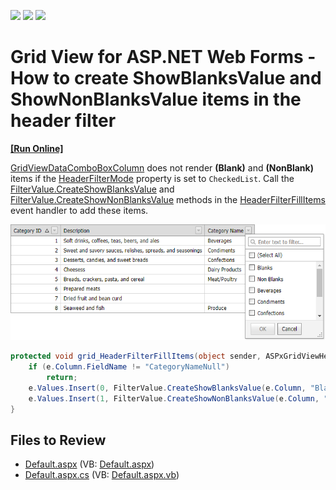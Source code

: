 <!-- default badges list -->
![](https://img.shields.io/endpoint?url=https://codecentral.devexpress.com/api/v1/VersionRange/128533717/13.1.4%2B)
[![](https://img.shields.io/badge/Open_in_DevExpress_Support_Center-FF7200?style=flat-square&logo=DevExpress&logoColor=white)](https://supportcenter.devexpress.com/ticket/details/E4218)
[![](https://img.shields.io/badge/📖_How_to_use_DevExpress_Examples-e9f6fc?style=flat-square)](https://docs.devexpress.com/GeneralInformation/403183)
<!-- default badges end -->

# Grid View for ASP.NET Web Forms - How to create ShowBlanksValue and ShowNonBlanksValue items in the header filter
<!-- run online -->
**[[Run Online]](https://codecentral.devexpress.com/128533717/)**
<!-- run online end -->

[GridViewDataComboBoxColumn](https://docs.devexpress.com/AspNet/DevExpress.Web.GridViewDataComboBoxColumn) does not render **(Blank)** and **(NonBlank)** items if the [HeaderFilterMode](https://docs.devexpress.com/AspNet/DevExpress.Web.GridDataColumnSettings.HeaderFilterMode) property is set to `CheckedList`. 
Call the [FilterValue.CreateShowBlanksValue](https://docs.devexpress.com/AspNet/DevExpress.Web.FilterValue.CreateShowBlanksValue(DevExpress.Web.GridViewDataColumn-System.String)) and [FilterValue.CreateShowNonBlanksValue](https://docs.devexpress.com/AspNet/DevExpress.Web.FilterValue.CreateShowNonBlanksValue(DevExpress.Web.GridViewDataColumn-System.String)) methods in the [HeaderFilterFillItems](https://docs.devexpress.com/AspNet/DevExpress.Web.ASPxGridView.HeaderFilterFillItems) event handler to add these items.

![](grid-with-header-menu.png)

```csharp
protected void grid_HeaderFilterFillItems(object sender, ASPxGridViewHeaderFilterEventArgs e) {
    if (e.Column.FieldName != "CategoryNameNull")
        return;
    e.Values.Insert(0, FilterValue.CreateShowBlanksValue(e.Column, "Blanks"));
    e.Values.Insert(1, FilterValue.CreateShowNonBlanksValue(e.Column, "Non Blanks"));
}
```

## Files to Review

* [Default.aspx](./CS/WebSite/Default.aspx) (VB: [Default.aspx](./VB/WebSite/Default.aspx))
* [Default.aspx.cs](./CS/WebSite/Default.aspx.cs) (VB: [Default.aspx.vb](./VB/WebSite/Default.aspx.vb))
